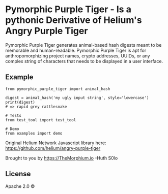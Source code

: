 # Pymorphic Purple Tiger - Is a pythonic Derivative of Helium's Angry Purple Tiger
Pymorphic Purple Tiger generates animal-based hash digests meant to be memorable
and human-readable. Pymorphic Purple Tiger is apt for anthropomorphizing project
names, crypto addresses, UUIDs, or any complex string of characters that
needs to be displayed in a user interface.

## Example

```
from pymorphic_purple_tiger import animal_hash

digest = animal_hash('my ugly input string', style='lowercase')
print(digest)
# => rapid grey rattlesnake

# Tests
from test_tool import test_tool

# Demo
from examples import demo

```

Original Helium Network Javascript library here: https://github.com/helium/angry-purple-tiger

Brought to you by https://TheMorphium.io
-Huth S0lo

## License
Apache 2.0 ©
